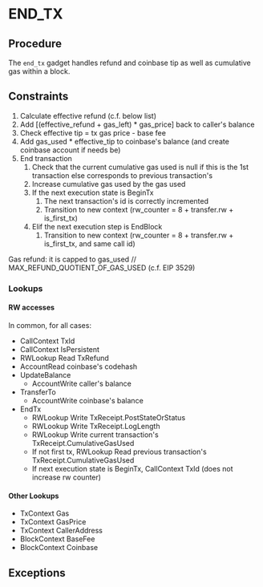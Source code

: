 # END_TX 

## Procedure

The `end_tx` gadget handles refund and coinbase tip as well as cumulative gas within a block. 


## Constraints

1. Calculate effective refund (c.f. below list)
2. Add [(effective_refund + gas_left) * gas_price] back to caller's balance
3. Check effective tip = tx gas price - base fee
4. Add gas_used * effective_tip to coinbase's balance (and create coinbase account if needs be)
5. End transaction
    1. Check that the current cumulative gas used is null if this is the 1st transaction else corresponds to previous transaction's
    2. Increase cumulative gas used by the gas used
    3. If the next execution state is BeginTx
        1. The next transaction's id is correctly incremented
        2. Transition to new context (rw_counter =  8 + transfer.rw + is_first_tx)
    4. Elif the next execution step is EndBlock
        1. Transition to new context (rw_counter =  8 + transfer.rw + is_first_tx, and same call id)

Gas refund: it is capped to  gas_used // MAX_REFUND_QUOTIENT_OF_GAS_USED (c.f. EIP 3529)

### Lookups

#### RW accesses
In common, for all cases: 
- CallContext TxId
- CallContext IsPersistent
- RWLookup Read TxRefund
- AccountRead coinbase's codehash
- UpdateBalance
    - AccountWrite caller's balance
- TransferTo
    - AccountWrite coinbase's balance
- EndTx
    - RWLookup Write TxReceipt.PostStateOrStatus
    - RWLookup Write TxReceipt.LogLength
    - RWLookup Write current transaction's TxReceipt.CumulativeGasUsed
    - If not first tx, RWLookup Read previous transaction's TxReceipt.CumulativeGasUsed
    - If next execution state is BeginTx, CallContext TxId (does not increase rw counter)


#### Other Lookups
- TxContext Gas
- TxContext GasPrice
- TxContext CallerAddress
- BlockContext BaseFee
- BlockContext Coinbase

## Exceptions